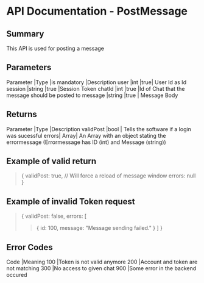 # API Documentation - PostMessage

## Summary

This API is used for posting a message

## Parameters

Parameter |Type |is mandatory |Description
user |int |true| User Id as Id
session |string |true |Session Token
chatId |int |true |Id of Chat that the message should be posted to
message |string |true | Message Body

## Returns

Parameter |Type |Description
validPost |bool | Tells the software if a login was sucessful
errors| Array| An Array with an object stating the errormessage (Errormessage has ID (int) and Message (string))

## Example of valid return

> {
> validPost: true, // Will force a reload of message window
> errors: null
> }

## Example of invalid Token request

> {
> validPost: false,
> errors: [
>
> > {
> > id: 100,
> > message: "Message sending failed."
> > }
> > ]
> > }

## Error Codes

Code |Meaning
100 |Token is not valid anymore
200 |Account and token are not matching
300 |No access to given chat
900 |Some error in the backend occured
